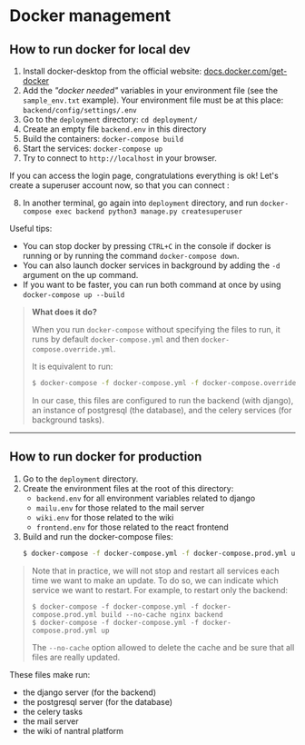 # Docker management

## How to run docker for local dev

1. Install docker-desktop from the official website: 
    [docs.docker.com/get-docker](https://docs.docker.com/get-docker/)
2. Add the *"docker needed"* variables in your environment file (see the
    `sample_env.txt` example). Your environment file must be at this place: `backend/config/settings/.env`
2. Go to the `deployment` directory: `cd deployment/`
3. Create an empty file `backend.env` in this directory
3. Build the containers: `docker-compose build`
4. Start the services: `docker-compose up`
5. Try to connect to `http://localhost` in your browser. 

If you can access the login page, congratulations everything is ok! Let's create
a superuser account now, so that you can connect :

8. In another terminal, go again into `deployment` directory, and run 
    `docker-compose exec backend python3 manage.py createsuperuser`

Useful tips:
* You can stop docker by pressing `CTRL+C` in the console if docker 
    is running or by running the command `docker-compose down`.
* You can also launch docker services in background by adding the 
    `-d` argument on the up command. 
* If you want to be faster, you can run both command at once by 
    using `docker-compose up --build`


> **What does it do?**
>
> When you run `docker-compose` without specifying the files to run, it
> runs by default `docker-compose.yml` and then 
> `docker-compose.override.yml`.
> 
> It is equivalent to run:
> ```bash
> $ docker-compose -f docker-compose.yml -f docker-compose.override.yml up --build
> ```
> 
> In our case, this files are configured to run the backend (with django),
> an instance of postgresql (the database), and the celery services (for
> background tasks).
>


---

## How to run docker for production

1. Go to the `deployment` directory.
2. Create the environment files at the root of this directory:
    * `backend.env` for all environment variables related to django
    * `mailu.env` for those related to the mail server
    * `wiki.env` for those related to the wiki
    * `frontend.env` for those related to the react frontend
3. Build and run the docker-compose files:
    ```bash
    $ docker-compose -f docker-compose.yml -f docker-compose.prod.yml up --build -d
    ```

> Note that in practice, we will not stop and restart all services each
> time we want to make an update. To do so, we can indicate which service 
> we want to restart. For example, to restart only the backend:
> ```
> $ docker-compose -f docker-compose.yml -f docker-compose.prod.yml build --no-cache nginx backend
> $ docker-compose -f docker-compose.yml -f docker-compose.prod.yml up
> ```
> The `--no-cache` option allowed to delete the cache and be sure that 
> all files are really updated.
>

These files make run:
* the django server (for the backend)
* the postgresql server (for the database)
* the celery tasks
* the mail server
* the wiki of nantral platform
